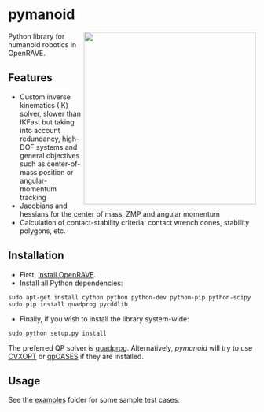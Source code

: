 # pymanoid

<img src="https://scaron.info/images/ijhr-2016.png" width="350" align="right" />

Python library for humanoid robotics in OpenRAVE.

## Features

- Custom inverse kinematics (IK) solver, slower than IKFast but taking into
  account redundancy, high-DOF systems and general objectives such as
  center-of-mass position or angular-momentum tracking
- Jacobians and hessians for the center of mass, ZMP and angular momentum
- Calculation of contact-stability criteria: contact wrench cones, stability
  polygons, etc. 

## Installation

- First, [install OpenRAVE](https://scaron.info/teaching/installing-openrave-on-ubuntu-14.04.html).
- Install all Python dependencies:
```
sudo apt-get install cython python python-dev python-pip python-scipy
sudo pip install quadprog pycddlib
```
- Finally, if you wish to install the library system-wide:
```
sudo python setup.py install
```

The preferred QP solver is [quadprog](https://github.com/rmcgibbo/quadprog).
Alternatively, *pymanoid* will try to use [CVXOPT](http://cvxopt.org) or
[qpOASES](https://projects.coin-or.org/qpOASES) if they are installed.

## Usage

See the [examples](/examples) folder for some sample test cases.
